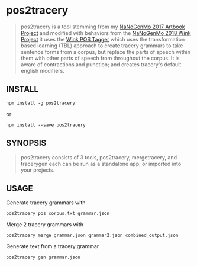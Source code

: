 pos2tracery
===========

> pos2tracery is a tool stemming from my
> [NaNoGenMo 2017 Artbook Project](http://jkirchartz.com/NaNoGenMo/2017/) and
> modified with behaviors from the [NaNoGenMo 2018 Wink
> Project](http://jkirchartz.com/NaNoGenMo/2018/) it uses the [Wink POS
> Tagger](https://winkjs.org/wink-pos-tagger/) which uses the transformation
> based learning (TBL) approach to create tracery grammars to take sentence forms
> from a corpus, but replace the parts of speech within them with other parts of
> speech from throughout the corpus. It is aware of contractions and punction;
> and creates tracery's default english modifiers.

## INSTALL

    npm install -g pos2tracery

or

    npm install --save pos2tracery

## SYNOPSIS

> pos2tracery consists of 3 tools, pos2tracery, mergetracery, and tracerygen
> each can be run as a standalone app, or imported into your projects.

## USAGE

Generate tracery grammars with

    pos2tracery pos corpus.txt grammar.json

Merge 2 tracery grammars with

    pos2tracery merge grammar.json grammar2.json combined_output.json

Generate text from a tracery grammar

    pos2tracery gen grammar.json




